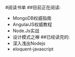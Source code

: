 #阅读书单
##目前正在阅读:
  *  MongoDB权威指南
  *  AngularJS权威教程
  *  Node.Js实战
  *  设计模式之禅
##已经读完的:
  *  深入浅出Nodejs
  *  eloquent-javascript
